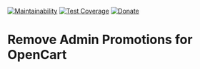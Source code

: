 [![Maintainability](https://api.codeclimate.com/v1/badges/6ee65ee62daf16adfbda/maintainability)](https://codeclimate.com/github/shamelesscode/envato-sales-notifications/maintainability)
[![Test Coverage](https://api.codeclimate.com/v1/badges/6ee65ee62daf16adfbda/test_coverage)](https://codeclimate.com/github/shamelesscode/envato-sales-notifications/test_coverage)
[![Donate](https://img.shields.io/badge/PayPal-Donate-blue?logo=paypal)](https://paypal.me/shamelessgroup)
# Remove Admin Promotions for OpenCart

##### 
